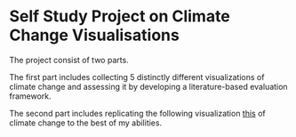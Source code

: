 # Self Study Project on Climate Change Visualisations
 The project consist of two parts. 
 
The first part includes collecting 5 distinctly different visualizations of climate change and assessing it by developing a literature-based evaluation framework. 

The second part includes replicating the following visualization [this](http://www.climate-lab-book.ac.uk/2018/warming-stripes/) of climate change to the best of my abilities.

